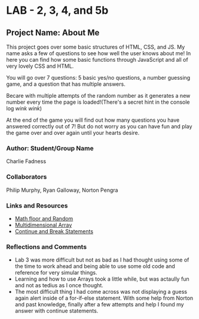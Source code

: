 # LAB - 2, 3, 4, and 5b

## Project Name: About Me

This project goes over some basic structures of HTML, CSS, and JS. My name asks a few of questions to see how well the user knows about me! In here you can find how some basic functions through JavaScript and all of very lovely CSS and HTML.

You will go over 7 questions: 5 basic yes/no questions, a number guessing game, and a question that has multiple answers.

Becare with multiple attempts of the random number as it generates a new number every time the page is loaded!(There's a secret hint in the console log *wink wink*)

At the end of the game you will find out how many questions you have answered correctly out of 7! But do not worry as you can have fun and play the game over and over again until your hearts desire.

### Author: Student/Group Name

Charlie Fadness

### Collaborators

Philip Murphy, Ryan Galloway, Norton Pengra

### Links and Resources

* [Math floor and Random](https://www.w3schools.com/js/js_random.asp)
* [Multidimensional Array](https://stackoverflow.com/questions/7545641/how-to-create-multidimensional-array)
* [Continue and Break Statements](https://www.w3schools.com/js/js_break.asp)

### Reflections and Comments

* Lab 3 was more difficult but not as bad as I had thought using some of the time to work ahead and being able to use some old code and reference for very simular things.
* Learning and how to use Arrays took a little while, but was actaully fun and not as tedius as I once thought.
* The most difficult thing I had come across was not displaying a guess again alert inside of a for-if-else statement. With some help from Norton and past knowledge, finally after a few attempts and help I found my answer with continue statements.
